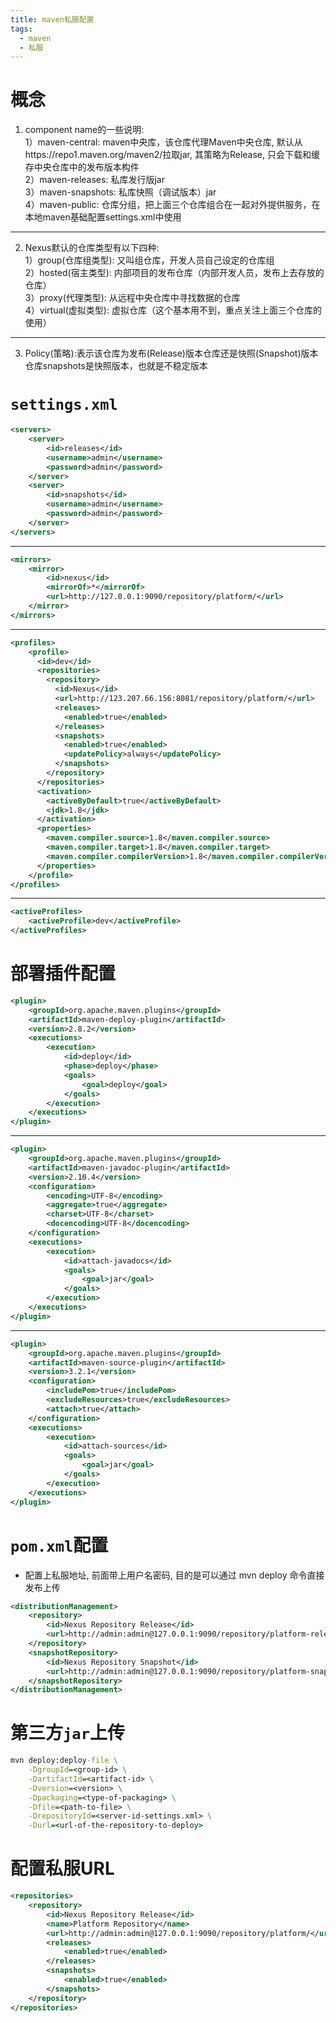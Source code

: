 ```yaml
---
title: maven私服配置
tags:
  - maven
  - 私服
---
```


# 概念
1. component name的一些说明:  
  1）maven-central: maven中央库，该仓库代理Maven中央仓库, 默认从https://repo1.maven.org/maven2/拉取jar, 其策略为Release, 只会下载和缓存中央仓库中的发布版本构件  
  2）maven-releases: 私库发行版jar   
  3）maven-snapshots: 私库快照（调试版本）jar   
  4）maven-public: 仓库分组，把上面三个仓库组合在一起对外提供服务，在本地maven基础配置settings.xml中使用  
---
2. Nexus默认的仓库类型有以下四种:  
  1）group(仓库组类型): 又叫组仓库，开发人员自己设定的仓库组  
  2）hosted(宿主类型): 内部项目的发布仓库（内部开发人员，发布上去存放的仓库）  
  3）proxy(代理类型): 从远程中央仓库中寻找数据的仓库  
  4）virtual(虚拟类型): 虚拟仓库（这个基本用不到，重点关注上面三个仓库的使用）  
---
3. Policy(策略):表示该仓库为发布(Release)版本仓库还是快照(Snapshot)版本仓库snapshots是快照版本，也就是不稳定版本  

# `settings.xml`
```xml
<servers>
    <server>
        <id>releases</id>
        <username>admin</username>
        <password>admin</password>
    </server>
    <server>
        <id>snapshots</id>
        <username>admin</username>
        <password>admin</password>
    </server>
</servers>
```

---

```xml
<mirrors>
    <mirror>
        <id>nexus</id>
        <mirrorOf>*</mirrorOf>
        <url>http://127.0.0.1:9090/repository/platform/</url>
    </mirror>
</mirrors>
```

---

```xml
<profiles>
    <profile>  
      <id>dev</id>
      <repositories>
        <repository>
          <id>Nexus</id>
          <url>http://123.207.66.156:8081/repository/platform/</url>
          <releases>
            <enabled>true</enabled>
          </releases>
          <snapshots>
            <enabled>true</enabled>
            <updatePolicy>always</updatePolicy>
          </snapshots>
        </repository>
      </repositories>
      <activation>
        <activeByDefault>true</activeByDefault>      
        <jdk>1.8</jdk>
      </activation>
      <properties>
        <maven.compiler.source>1.8</maven.compiler.source>
        <maven.compiler.target>1.8</maven.compiler.target>
        <maven.compiler.compilerVersion>1.8</maven.compiler.compilerVersion>
      </properties>
    </profile>
</profiles>
```

---

```xml
<activeProfiles>
    <activeProfile>dev</activeProfile>
</activeProfiles>
```


# 部署插件配置
```xml
<plugin>
    <groupId>org.apache.maven.plugins</groupId>
    <artifactId>maven-deploy-plugin</artifactId>
    <version>2.8.2</version>
    <executions>
        <execution>
            <id>deploy</id>
            <phase>deploy</phase>
            <goals>
                <goal>deploy</goal>
            </goals>
        </execution>
    </executions>
</plugin>
```

---

```xml
<plugin>
    <groupId>org.apache.maven.plugins</groupId>
    <artifactId>maven-javadoc-plugin</artifactId>
    <version>2.10.4</version>
    <configuration>
        <encoding>UTF-8</encoding>
        <aggregate>true</aggregate>
        <charset>UTF-8</charset>
        <docencoding>UTF-8</docencoding>
    </configuration>
    <executions>
        <execution>
            <id>attach-javadocs</id>
            <goals>
                <goal>jar</goal>
            </goals>
        </execution>
    </executions>
</plugin>
```

---

```xml
<plugin>
    <groupId>org.apache.maven.plugins</groupId>
    <artifactId>maven-source-plugin</artifactId>
    <version>3.2.1</version>
    <configuration>
        <includePom>true</includePom>
        <excludeResources>true</excludeResources>
        <attach>true</attach>
    </configuration>
    <executions>
        <execution>
            <id>attach-sources</id>
            <goals>
                <goal>jar</goal>
            </goals>
        </execution>
    </executions>
</plugin>
```

# `pom.xml`配置
* 配置上私服地址, 前面带上用户名密码, 目的是可以通过 mvn deploy 命令直接发布上传  
```xml
<distributionManagement>
    <repository>
        <id>Nexus Repository Release</id>
        <url>http://admin:admin@127.0.0.1:9090/repository/platform-release/</url>
    </repository>
    <snapshotRepository>
        <id>Nexus Repository Snapshot</id>
        <url>http://admin:admin@127.0.0.1:9090/repository/platform-snapshot/</url>
    </snapshotRepository>
</distributionManagement>
```

# 第三方`jar`上传
```cmd
mvn deploy:deploy-file \
    -DgroupId=<group-id> \
    -DartifactId=<artifact-id> \
    -Dversion=<version> \
    -Dpackaging=<type-of-packaging> \
    -Dfile=<path-to-file> \
    -DrepositoryId=<server-id-settings.xml> \
    -Durl=<url-of-the-repository-to-deploy>
```

# 配置私服URL
```xml
<repositories>
    <repository>
        <id>Nexus Repository Release</id>
        <name>Platform Repository</name>
        <url>http://admin:admin@127.0.0.1:9090/repository/platform/</url>
        <releases>
            <enabled>true</enabled>
        </releases>
        <snapshots>
            <enabled>true</enabled>
        </snapshots>
    </repository>
</repositories>
```